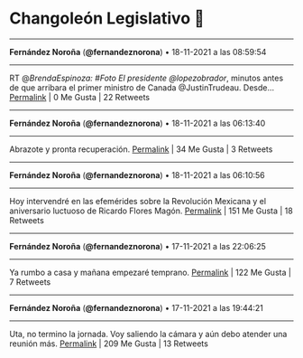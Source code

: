 # Changoleón Legislativo 🙈
*****
**Fernández Noroña** (**@fernandeznorona**) • 18-11-2021 a las 08:59:54
*****
RT @_BrendaEspinoza: #Foto 
El presidente @lopezobrador_, minutos antes de que arribara el primer ministro de Canada @JustinTrudeau. Desde…
[Permalink](https://twitter.com/fernandeznorona/status/1461378644086071298) | 0 Me Gusta | 22 Retweets
*****
**Fernández Noroña** (**@fernandeznorona**) • 18-11-2021 a las 06:13:40
*****
Abrazote y pronta recuperación.
[Permalink](https://twitter.com/fernandeznorona/status/1461336811565764614) | 34 Me Gusta | 3 Retweets
*****
**Fernández Noroña** (**@fernandeznorona**) • 18-11-2021 a las 06:10:56
*****
Hoy intervendré en las efemérides sobre la Revolución Mexicana y el aniversario luctuoso de Ricardo Flores Magón.
[Permalink](https://twitter.com/fernandeznorona/status/1461336122416459780) | 151 Me Gusta | 18 Retweets
*****
**Fernández Noroña** (**@fernandeznorona**) • 17-11-2021 a las 22:06:25
*****
Ya rumbo a casa y mañana empezaré temprano.
[Permalink](https://twitter.com/fernandeznorona/status/1461214188664090624) | 122 Me Gusta | 7 Retweets
*****
**Fernández Noroña** (**@fernandeznorona**) • 17-11-2021 a las 19:44:21
*****
Uta, no termino la jornada. Voy saliendo la cámara y aún debo atender una reunión más.
[Permalink](https://twitter.com/fernandeznorona/status/1461178438690168842) | 209 Me Gusta | 13 Retweets